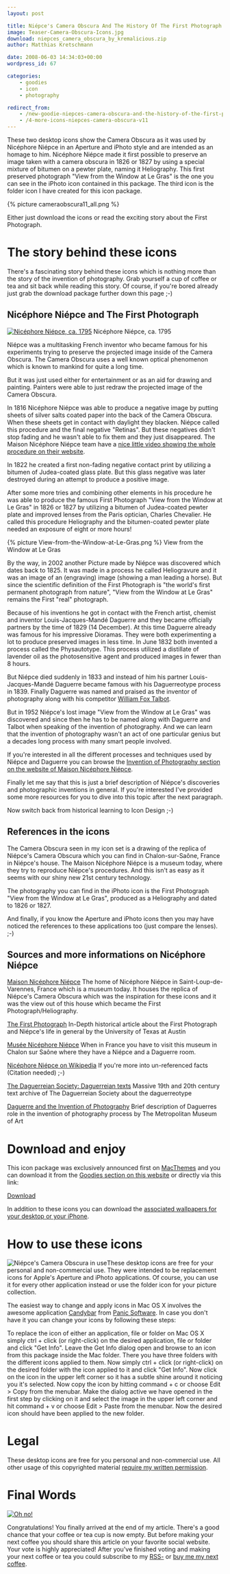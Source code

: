 ```yaml
---
layout: post

title: Niépce's Camera Obscura And The History Of The First Photograph
image: Teaser-Camera-Obscura-Icons.jpg
download: niepces_camera_obscura_by_kremalicious.zip
author: Matthias Kretschmann

date: 2008-06-03 14:34:03+00:00
wordpress_id: 67

categories:
    - goodies
    - icon
    - photography

redirect_from:
    - /new-goodie-niepces-camera-obscura-and-the-history-of-the-first-photograph/
    - /4-more-icons-niepces-camera-obscura-v11
---
```


These two desktop icons show the Camera Obscura as it was used by Nicéphore Niépce in an Aperture and iPhoto style and are intended as an homage to him. Nicéphore Niépce made it first possible to preserve an image taken with a camera obscura in 1826 or 1827 by using a special mixture of bitumen on a pewter plate, naming it Heliography. This first preserved photograph "View from the Window at Le Gras" is the one you can see in the iPhoto icon contained in this package. The third icon is the folder icon I have created for this icon package.

{% picture cameraobscura11_all.png %}

Either just download the icons or read the exciting story about the First Photograph.

# The story behind these icons

There's a fascinating story behind these icons which is nothing more than the story of the invention of photography. Grab yourself a cup of coffee or tea and sit back while reading this story. Of course, if you're bored already just grab the download package further down this page ;-)

## Nicéphore Niépce and The First Photograph


[![Nicéphore Niépce, ca. 1795](/media/nicephore-niepce.jpg)](/media/nicephore-niepce.jpg) Nicéphore Niépce, ca. 1795

Niépce was a multitasking French inventor who became famous for his experiments trying to preserve the projected image inside of the Camera Obscura. The Camera Obscura uses a well known optical phenomenon which is known to mankind for quite a long time.

But it was just used either for entertainment or as an aid for drawing and painting. Painters were able to just redraw the projected image of the Camera Obscura.

In 1816 Nicéphore Niépce was able to produce a negative image by putting sheets of silver salts coated paper into the back of the Camera Obscura. When these sheets get in contact with daylight they blacken. Niépce called this procedure and the final negative "Retinas". But these negatives didn't stop fading and he wasn't able to fix them and they just disappeared. The Maison Nicéphore Niépce team have a [nice little video showing the whole procedure on their website](http://www.nicephore-niepce.com/videos/video03.html).

In 1822 he created a first non-fading negative contact print by utilizing a bitumen of Judea-coated glass plate. But this glass negative was later destroyed during an attempt to produce a positive image.

After some more tries and combining other elements in his procedure he was able to produce the famous First Photograph "View from the Window at Le Gras" in 1826 or 1827 by utilizing a bitumen of Judea-coated pewter plate and improved lenses from the Paris optician, Charles Chevalier. He called this procedure Heliography and the bitumen-coated pewter plate needed an exposure of eight or more hours!

{% picture View-from-the-Window-at-Le-Gras.png %}
View from the Window at Le Gras

By the way, in 2002 another Picture made by Niépce was discovered which dates back to 1825. It was made in a process he called Heliogravure and it was an image of an (engraving) image (showing a man leading a horse). But since the scientific definition of the First Photograph is "the world's first permanent photograph from nature", "View from the Window at Le Gras" remains the First "real" photograph.

Because of his inventions he got in contact with the French artist, chemist and inventor Louis-Jacques-Mandé Daguerre and they became officially partners by the time of 1829 (14 December). At this time Daguerre already was famous for his impressive Dioramas. They were both experimenting a lot to produce preserved images in less time. In June 1832 both invented a process called the Physautotype. This process utilized a distillate of lavender oil as the photosensitive agent and produced images in fewer than 8 hours.

But Niépce died suddenly in 1833 and instead of him his partner Louis-Jacques-Mandé Daguerre became famous with his Daguerreotype process in 1839. Finally Daguerre was named and praised as the inventor of photography along with his competitor [William Fox Talbot](http://en.wikipedia.org/wiki/William_Henry_Fox_Talbot).

But in 1952 Niépce's lost image "View from the Window at Le Gras" was discovered and since then he has to be named along with Daguerre and Talbot when speaking of the invention of photography. And we can learn that the invention of photography wasn't an act of one particular genius but a decades long process with many smart people involved.

If you're interested in all the different processes and techniques used by Niépce and Daguerre you can browse the [Invention of Photography section on the website of Maison Nicéphore Niépce](http://www.nicephore-niepce.com/pagus/pagus-inv.html).

Finally let me say that this is just a brief description of Niépce's discoveries and photographic inventions in general. If you're interested I've provided some more resources for you to dive into this topic after the next paragraph.

Now switch back from historical learning to Icon Design ;-)

## References in the icons

The Camera Obscura seen in my icon set is a drawing of the replica of Niépce's Camera Obscura which you can find in Chalon-sur-Saône, France in Niépce's house. The Maison Nicéphore Niépce is a museum today, where they try to reproduce Niépce's procedures. And this isn't as easy as it seems with our shiny new 21st century technology.

The photography you can find in the iPhoto icon is the First Photograph "View from the Window at Le Gras", produced as a Heliography and dated to 1826 or 1827.

And finally, if you know the Aperture and iPhoto icons then you may have noticed the references to these applications too (just compare the lenses). ;-)

## Sources and more informations on Nicéphore Niépce

[Maison Nicéphore Niépce](http://www.niepce.com/)
The home of Nicéphore Niépce in Saint-Loup-de-Varennes, France which is a museum today. It houses the replica of Niépce's Camera Obscura which was the inspiration for these icons and it was the view out of this house which became the First Photograph/Heliography.

[The First Photograph](http://www.hrc.utexas.edu/exhibitions/permanent/wfp/)
In-Depth historical article about the First Photograph and Niépce's life in general by the University of Texas at Austin

[Musée Nicéphore Niépce](http://www.museeniepce.com/)
When in France you have to visit this museum in Chalon sur Saône where they have a Niépce and a Daguerre room.

[Nicéphore Niépce on Wikipedia](http://en.wikipedia.org/wiki/Nicéphore_Niépce)
If you're more into un-referenced facts (Citation needed) ;-)

[The Daguerreian Society: Daguerreian texts](http://daguerre.org/resource/texts.html)
Massive 19th and 20th century text archive of The Daguerreian Society about the daguerreotype

[Daguerre and the Invention of Photography](http://www.metmuseum.org/toah/hd/dagu/hd_dagu.htm)
Brief description of Daguerres role in the invention of photography process by The Metropolitan Museum of Art

# Download and enjoy

This icon package was exclusively announced first on [MacThemes](http://macthemes2.net) and you can download it from the [Goodies section on this website](http://www.kremalicious.com/goodies/) or directly via this link:

<a class="btn btn-block icon icon-download" href="/media/niepces_camera_obscura_by_kremalicious.zip">Download </a>

In addition to these icons you can download the [associated wallpapers for your desktop or your iPhone](http://www.kremalicious.com/2008/06/new-goodie-niepces-camera-obscura-wallpaper-pack/).

# How to use these icons

![Niépce's Camera Obscura in use](/media/cameraobscura_inuse.png)These desktop icons are free for your personal and non-commercial use. They were intended to be replacement icons for Apple's Aperture and iPhoto applications. Of course, you can use it for every other application instead or use the folder icon for your picture collection.

The easiest way to change and apply icons in Mac OS X involves the awesome application [Candybar](http://www.panic.com/candybar) from [Panic Software](http://www.panic.com/). In case you don't have it you can change your icons by following these steps:

To replace the icon of either an application, file or folder on Mac OS X simply ctrl + click (or right-click) on the desired application, file or folder and click "Get Info". Leave the Get Info dialog open and browse to an icon from this package inside the Mac folder. There you have three folders with the different icons applied to them. Now simply ctrl + click (or right-click) on the desired folder with the icon applied to it and click "Get Info". Now click on the icon in the upper left corner so it has a subtle shine around it noticing you it's selected. Now copy the icon by hitting command + c or choose Edit > Copy from the menubar. Make the dialog active we have opened in the first step by clicking on it and select the image in the upper left corner and hit command + v or choose Edit > Paste from the menubar. Now the desired icon should have been applied to the new folder.

# Legal

These desktop icons are free for you personal and non-commercial use. All other usage of this copyrighted material [require my written permission](http://www.kremalicious.com/about/contact/).

# Final Words

<a href="http://krlc.us/givecoffee">![Oh no!](/media/coffee-cup-empty.png)</a>

Congratulations! You finally arrived at the end of my article. There's a good chance that your coffee or tea cup is now empty. But before making your next coffee you should share this article on your favorite social website. Your vote is highly appreciated! After you've finished voting and making your next coffee or tea you could subscribe to my [RSS-](http://www.kremalicious.com/feed/) or <a href="http://krlc.us/givecoffee">buy me my next coffee</a>.
